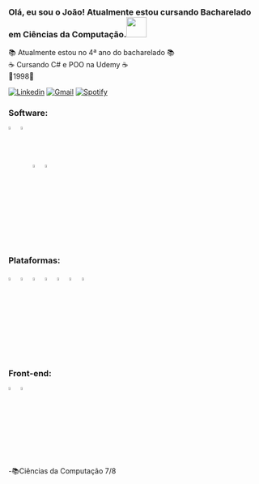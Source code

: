 ### Olá, eu sou o João! Atualmente estou cursando Bacharelado em Ciências da Computação.<img src="https://github.com/gjoioso/gjoioso/blob/main/Hi.gif" width="40px">
📚 Atualmente estou no 4ª ano do bacharelado 📚<br>
☕ Cursando C# e POO na Udemy ☕<br>
👶1998👶<br>

[![Linkedin](https://img.shields.io/badge/-LinkedIn-blue?style=flat-square&logo=Linkedin&logoColor=white&link=https://www.linkedin.com/in/joao-victor-caires/)](https://www.linkedin.com/in/joao-victor-caires/) 
[![Gmail](https://img.shields.io/badge/-Gmail-c14438?style=flat&logo=Gmail&logoColor=white)](mailto:srkayrez@gmail.com)
[![Spotify](https://img.shields.io/badge/-Spotify-1DB954?style=flat&logo=Spotify&logoColor=white)](https://open.spotify.com/user/kayrezgamer)

  <h3>Software:</h3>
<div style="display: inline_block">
  <img align="center" width="4%" src="https://cdn.jsdelivr.net/gh/devicons/devicon/icons/python/python-original.svg">
  <img align="center" width="4%" src="https://cdn.jsdelivr.net/gh/devicons/devicon/icons/java/java-original.svg">
  <img src="https://seeklogo.com/images/C/c-sharp-c-logo-02F17714BA-seeklogo.com.png"alt="C#" width="4%">
  <img src="  https://seeklogo.com/images/M/microsoft-azure-logo-85055C44BE-seeklogo.com.png"alt="Azure" width="4%">

</div>

<h3>Plataformas:</h3>
<p align="left">
 <img src="https://cdn.worldvectorlogo.com/logos/visual-studio-code-1.svg" alt="vscode" width="4%">
 <img src="https://cdn.worldvectorlogo.com/logos/eclipse-11.svg" alt="eclipse" width="4%">
 <img src="https://upload.wikimedia.org/wikipedia/commons/1/1d/PyCharm_Icon.svg" alt="pycharm" width="4%"> 
 <img src="https://seeklogo.com/images/S/sublime-text-logo-C2736A0B50-seeklogo.com.png"alt="sublime" width="4%">
 <img src="https://seeklogo.com/images/A/adobe-premiere-logo-0B31ECF881-seeklogo.com.png" alt="premier" width="4%">
 <img src="https://seeklogo.com/images/A/adobe-photoshop-logo-7B88D7B5AA-seeklogo.com.png" alt="photoshop" width="4%">
 <img src="https://seeklogo.com/images/S/sketchup-logo-5248E6166E-seeklogo.com.png"alt="sketchup" width="4%">

  
 
</p>
<h3>Front-end:</h3>
<div>
<img align="center" alt="Joao-html" width="4%" src="https://cdn.jsdelivr.net/gh/devicons/devicon/icons/html5/html5-original.svg">
<img align="center" alt="Joao-css" width="4%" src="https://cdn.jsdelivr.net/gh/devicons/devicon/icons/css3/css3-original.svg" />
</div>
-📚Ciências da Computação 7/8


